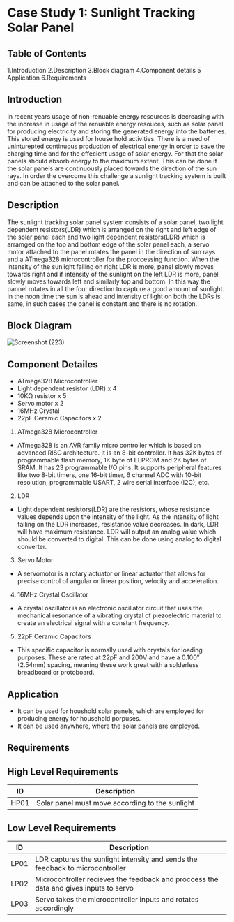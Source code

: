 # Case Study 1: Sunlight Tracking Solar Panel

## Table of Contents

1.Introduction
2.Description
3.Block diagram
4.Component details
5 Application
6.Requirements

## Introduction

In recent years usage of non-renuable energy resources is decreasing with the increase in usage of the renuable energy resouces, such as solar panel for producing electricity
and storing the generated energy into the batteries. This stored energy is used for house hold activities. There is a need of uninturepted continuous production of electrical
energy in order to save the charging time and for the effecient usage of solar energy. For that the solar panels should absorb energy to the maximum extent. This can be done
if the solar panels are continuously placed towards the direction of the sun rays. In order the overcome this challenge a sunlight tracking system is built and can be attached
to the solar panel.

## Description

The sunlight tracking solar panel system consists of a solar panel, two light dependent resistors(LDR) which is arranged on the right and left edge of the solar panel each and
two light dependent resistors(LDR) which is arramged on the top and bottom edge of the solar panel each, a servo motor attached to the panel rotates the panel in the direction
of sun rays and a ATmega328 microcontroller for the proccessing function. When the intensity of the sunlight falling on right LDR is more, panel slowly moves towards right and
if intensity of the sunlight on the left LDR is more, panel slowly moves towards left and similarly top and bottom. In this way the pannel rotates in all the four direction to
capture a good amount of sunlight. In the noon time the sun is ahead and intensity of light on both the LDRs is same, in such cases the panel is constant and there is no
rotation.

## Block Diagram

![Screenshot (223)](https://user-images.githubusercontent.com/42509490/154859576-4ad74e80-039b-4972-b607-7d4af07cdea3.png)

## Component Detailes

*   ATmega328 Microcontroller
*   Light dependent resistor (LDR) x 4
*   10KΩ resistor x 5
*   Servo motor x 2
*   16MHz Crystal
*   22pF Ceramic Capacitors x 2

1.  ATmega328 Microcontroller

*   ATmega328 is an AVR family micro controller which is based on advanced RISC architecture. It is an 8-bit controller. It has 32K bytes of programmable flash memory, 1K byte
    of EEPROM and 2K bytes of SRAM. It has 23 programmable I/O pins. It supports peripheral features like two 8-bit timers, one 16-bit timer, 6 channel ADC with 10-bit
    resolution, programmable USART, 2 wire serial interface (I2C), etc.
  
2.  LDR

*   Light dependent resistors(LDR) are the resistors, whose resistance values depends upon the intensity of the light. As the intensity of light falling on the LDR increases,
    resistance value decreases. In dark, LDR will have maximum resistance. LDR will output an analog value which should be converted to digital. This can be done using analog
    to digital converter.

3.  Servo Motor

*   A servomotor is a rotary actuator or linear actuator that allows for precise control of angular or linear position, velocity and acceleration.

4.  16MHz Crystal Oscillator

*   A crystal oscillator is an electronic oscillator circuit that uses the mechanical resonance of a vibrating crystal of piezoelectric material to create an electrical signal
    with a constant frequency.

5.  22pF Ceramic Capacitors

*   This specific capacitor is normally used with crystals for loading purposes. These are rated at 22pF and 200V and have a 0.100″ (2.54mm) spacing, meaning these work great
    with a solderless breadboard or protoboard.
  
## Application

*   It can be used for houshold solar panels, which are employed for producing energy for household porpuses.
*   It can be used anywhere, where the solar panels are employed.

## Requirements

## High Level Requirements

| ID | Description  |
|----|-------------------------------------------------|
|HP01| Solar panel must move according to the sunlight |

## Low Level Requirements

| ID | Description  |
|----|-----------------------------------------------------------------|
|LP01| LDR captures the sunlight intensity and sends the feedback to microcontroller |
|LP02| Microcontroller recieves the feedback and proccess the data and gives inputs to servo |
|LP03| Servo takes the microcontroller inputs and rotates accordingly |
